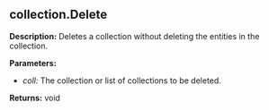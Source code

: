 ## collection.Delete  
  
  
**Description:** Deletes a collection without deleting the entities in the collection.

  
  
**Parameters:**  
  * *coll:* The collection or list of collections to be deleted.  
  
**Returns:** void  
